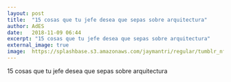 ```yaml
---
layout: post
title:  "15 cosas que tu jefe desea que sepas sobre arquitectura"
author: AdES
date:   2018-11-09 06:44
excerpt: "15 cosas que tu jefe desea que sepas sobre arquitectura"
external_image: true
image:  https://splashbase.s3.amazonaws.com/jaymantri/regular/tumblr_nfq94pXIyF1qfirfao1_1280.jpg
---
```

15 cosas que tu jefe desea que sepas sobre arquitectura